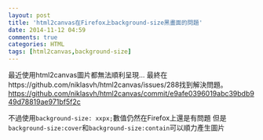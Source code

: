 ```yaml
---
layout: post
title: 'html2canvas在Firefox上background-size黑畫面的問題'
date: 2014-11-12 04:59
comments: true
categories: HTML
tags: [html2canvas,background-size]
---
```

最近使用html2canvas圖片都無法順利呈現...
最終在https://github.com/niklasvh/html2canvas/issues/288找到解決問題。
https://github.com/niklasvh/html2canvas/commit/e9afe0396019abc39bdb949d78819ae971bf5f2c

不過使用`background-size: xxpx;`數值仍然在Firefox上還是有問題
但是`background-size:cover`和`background-size:contain`可以順力產生圖片
